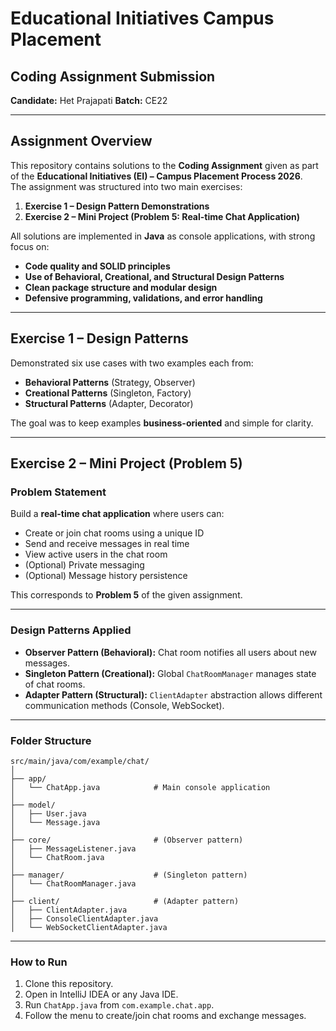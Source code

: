 # Educational Initiatives Campus Placement
## Coding Assignment Submission 
**Candidate:** Het Prajapati 
**Batch:** CE22 

---

## Assignment Overview
This repository contains solutions to the **Coding Assignment** given as part of the **Educational Initiatives (EI) – Campus Placement Process 2026**.  
The assignment was structured into two main exercises:  

1. **Exercise 1 – Design Pattern Demonstrations**  
2. **Exercise 2 – Mini Project (Problem 5: Real-time Chat Application)**  

All solutions are implemented in **Java** as console applications, with strong focus on:
- **Code quality and SOLID principles**  
- **Use of Behavioral, Creational, and Structural Design Patterns**  
- **Clean package structure and modular design**  
- **Defensive programming, validations, and error handling** 

---

## Exercise 1 – Design Patterns
Demonstrated six use cases with two examples each from:  
- **Behavioral Patterns** (Strategy, Observer)  
- **Creational Patterns** (Singleton, Factory)  
- **Structural Patterns** (Adapter, Decorator)  

The goal was to keep examples **business-oriented** and simple for clarity.

---

## Exercise 2 – Mini Project (Problem 5)

### Problem Statement
Build a **real-time chat application** where users can:  
- Create or join chat rooms using a unique ID  
- Send and receive messages in real time  
- View active users in the chat room  
- (Optional) Private messaging  
- (Optional) Message history persistence  

This corresponds to **Problem 5** of the given assignment.  

---

### Design Patterns Applied
- **Observer Pattern (Behavioral):** Chat room notifies all users about new messages.  
- **Singleton Pattern (Creational):** Global `ChatRoomManager` manages state of chat rooms.  
- **Adapter Pattern (Structural):** `ClientAdapter` abstraction allows different communication methods (Console, WebSocket).  

---

### Folder Structure
    src/main/java/com/example/chat/
    │
    ├── app/
    │   └── ChatApp.java            # Main console application
    │
    ├── model/
    │   ├── User.java
    │   └── Message.java
    │
    ├── core/                       # (Observer pattern)
    │   ├── MessageListener.java
    │   └── ChatRoom.java
    │
    ├── manager/                    # (Singleton pattern)
    │   └── ChatRoomManager.java
    │
    ├── client/                     # (Adapter pattern)
    │   ├── ClientAdapter.java
    │   ├── ConsoleClientAdapter.java
    │   └── WebSocketClientAdapter.java

---

### How to Run
1. Clone this repository.  
2. Open in IntelliJ IDEA or any Java IDE.  
3. Run `ChatApp.java` from `com.example.chat.app`.  
4. Follow the menu to create/join chat rooms and exchange messages.

